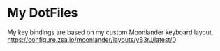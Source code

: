 # My DotFiles

My key bindings are based on my custom Moonlander keyboard layout.
https://configure.zsa.io/moonlander/layouts/yB3rJ/latest/0


